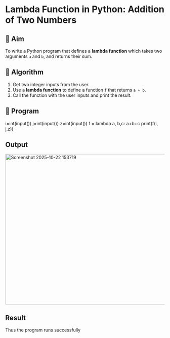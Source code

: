# Lambda Function in Python: Addition of Two Numbers

## 🎯 Aim
To write a Python program that defines a **lambda function** which takes two arguments `a` and `b`, and returns their sum.

## 🧠 Algorithm
1. Get two integer inputs from the user.
2. Use a **lambda function** to define a function `f` that returns `a + b`.
3. Call the function with the user inputs and print the result.

## 🧾 Program
i=int(input())
j=int(input())
z=int(input())
f = lambda a, b,c: a+b+c
print(f(i, j,z))

## Output
<img width="641" height="475" alt="Screenshot 2025-10-22 153719" src="https://github.com/user-attachments/assets/ddbb2aee-739e-4509-935c-5eb1b0a7ca9c" />


## Result
Thus the program runs successfully
